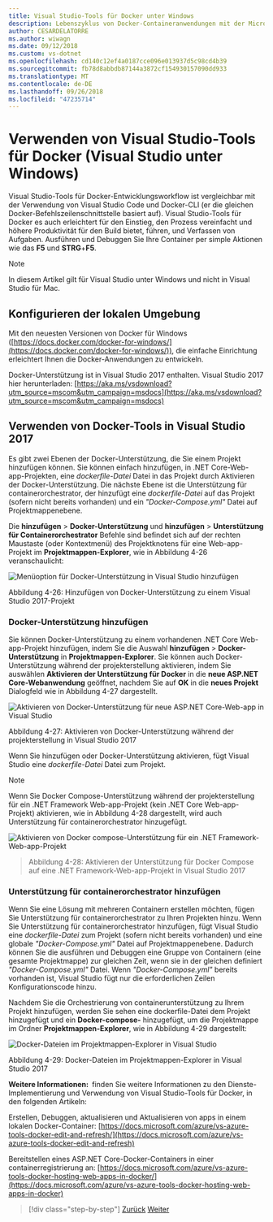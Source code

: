 ```yaml
---
title: Visual Studio-Tools für Docker unter Windows
description: Lebenszyklus von Docker-Containeranwendungen mit der Microsoft-Plattform und Tools
author: CESARDELATORRE
ms.author: wiwagn
ms.date: 09/12/2018
ms.custom: vs-dotnet
ms.openlocfilehash: cd140c12ef4a0187cce096e013937d5c98cd4b39
ms.sourcegitcommit: fb78d8abbdb87144a3872cf154930157090dd933
ms.translationtype: MT
ms.contentlocale: de-DE
ms.lasthandoff: 09/26/2018
ms.locfileid: "47235714"
---
```

# <a name="using-visual-studio-tools-for-docker-visual-studio-on-windows"></a>Verwenden von Visual Studio-Tools für Docker (Visual Studio unter Windows)

Visual Studio-Tools für Docker-Entwicklungsworkflow ist vergleichbar mit der Verwendung von Visual Studio Code und Docker-CLI (er die gleichen Docker-Befehlszeilenschnittstelle basiert auf). Visual Studio-Tools für Docker es auch erleichtert für den Einstieg, den Prozess vereinfacht und höhere Produktivität für den Build bietet, führen, und Verfassen von Aufgaben. Ausführen und Debuggen Sie Ihre Container per simple Aktionen wie das **F5** und **STRG**+**F5**.

> [!NOTE]
> In diesem Artikel gilt für Visual Studio unter Windows und nicht in Visual Studio für Mac.

## <a name="configure-your-local-environment"></a>Konfigurieren der lokalen Umgebung

Mit den neuesten Versionen von Docker für Windows ([https://docs.docker.com/docker-for-windows/](https://docs.docker.com/docker-for-windows/)), die einfache Einrichtung erleichtert Ihnen die Docker-Anwendungen zu entwickeln.

Docker-Unterstützung ist in Visual Studio 2017 enthalten. Visual Studio 2017 hier herunterladen: [https://aka.ms/vsdownload?utm_source=mscom&utm_campaign=msdocs](https://aka.ms/vsdownload?utm_source=mscom&utm_campaign=msdocs)

## <a name="use-docker-tools-in-visual-studio-2017"></a>Verwenden von Docker-Tools in Visual Studio 2017

Es gibt zwei Ebenen der Docker-Unterstützung, die Sie einem Projekt hinzufügen können. Sie können einfach hinzufügen, in .NET Core-Web-app-Projekten, eine *dockerfile-Datei* Datei in das Projekt durch Aktivieren der Docker-Unterstützung. Die nächste Ebene ist die Unterstützung für containerorchestrator, der hinzufügt eine *dockerfile-Datei* auf das Projekt (sofern nicht bereits vorhanden) und ein *"Docker-Compose.yml"* Datei auf Projektmappenebene.

Die **hinzufügen** > **Docker-Unterstützung** und **hinzufügen** > **Unterstützung für Containerorchestrator** Befehle sind befindet sich auf der rechten Maustaste (oder Kontextmenü) des Projektknotens für eine Web-app-Projekt im **Projektmappen-Explorer**, wie in Abbildung 4-26 veranschaulicht:

![Menüoption für Docker-Unterstützung in Visual Studio hinzufügen](media/add-docker-support-menu.png)

Abbildung 4-26: Hinzufügen von Docker-Unterstützung zu einem Visual Studio 2017-Projekt

### <a name="add-docker-support"></a>Docker-Unterstützung hinzufügen

Sie können Docker-Unterstützung zu einem vorhandenen .NET Core Web-app-Projekt hinzufügen, indem Sie die Auswahl **hinzufügen** > **Docker-Unterstützung** in **Projektmappen-Explorer**. Sie können auch Docker-Unterstützung während der projekterstellung aktivieren, indem Sie auswählen **Aktivieren der Unterstützung für Docker** in die **neue ASP.NET Core-Webanwendung** geöffnet, nachdem Sie auf **OK** in die **neues Projekt** Dialogfeld wie in Abbildung 4-27 dargestellt.

![Aktivieren von Docker-Unterstützung für neue ASP.NET Core-Web-app in Visual Studio](./media/enable-docker-support-visual-studio.png)

Abbildung 4-27: Aktivieren von Docker-Unterstützung während der projekterstellung in Visual Studio 2017

Wenn Sie hinzufügen oder Docker-Unterstützung aktivieren, fügt Visual Studio eine *dockerfile-Datei* Datei zum Projekt.

> [!NOTE]
> Wenn Sie Docker Compose-Unterstützung während der projekterstellung für ein .NET Framework Web-app-Projekt (kein .NET Core Web-app-Projekt) aktivieren, wie in Abbildung 4-28 dargestellt, wird auch Unterstützung für containerorchestrator hinzugefügt.
>
> ![Aktivieren von Docker compose-Unterstützung für ein .NET Framework-Web-app-Projekt](media/enable-docker-compose-support.png)

> Abbildung 4-28: Aktivieren der Unterstützung für Docker Compose auf eine .NET Framework-Web-app-Projekt in Visual Studio 2017

### <a name="add-container-orchestrator-support"></a>Unterstützung für containerorchestrator hinzufügen

Wenn Sie eine Lösung mit mehreren Containern erstellen möchten, fügen Sie Unterstützung für containerorchestrator zu Ihren Projekten hinzu. Wenn Sie Unterstützung für containerorchestrator hinzufügen, fügt Visual Studio eine *dockerfile-Datei* zum Projekt (sofern nicht bereits vorhanden) und eine globale *"Docker-Compose.yml"* Datei auf Projektmappenebene. Dadurch können Sie die ausführen und Debuggen eine Gruppe von Containern (eine gesamte Projektmappe) zur gleichen Zeit, wenn sie in der gleichen definiert *"Docker-Compose.yml"* Datei. Wenn *"Docker-Compose.yml"* bereits vorhanden ist, Visual Studio fügt nur die erforderlichen Zeilen Konfigurationscode hinzu.

Nachdem Sie die Orchestrierung von containerunterstützung zu Ihrem Projekt hinzufügen, werden Sie sehen eine dockerfile-Datei dem Projekt hinzugefügt und ein **Docker-compose-** hinzugefügt, um die Projektmappe im Ordner **Projektmappen-Explorer**, wie in Abbildung 4-29 dargestellt:

![Docker-Dateien im Projektmappen-Explorer in Visual Studio](media/docker-support-solution-explorer.png)

Abbildung 4-29: Docker-Dateien im Projektmappen-Explorer in Visual Studio 2017

**Weitere Informationen:** finden Sie weitere Informationen zu den Dienste-Implementierung und Verwendung von Visual Studio-Tools für Docker, in den folgenden Artikeln:

Erstellen, Debuggen, aktualisieren und Aktualisieren von apps in einem lokalen Docker-Container: [https://docs.microsoft.com/azure/vs-azure-tools-docker-edit-and-refresh/](https://docs.microsoft.com/azure/vs-azure-tools-docker-edit-and-refresh)

Bereitstellen eines ASP.NET Core-Docker-Containers in einer containerregistrierung an: [https://docs.microsoft.com/azure/vs-azure-tools-docker-hosting-web-apps-in-docker/](https://docs.microsoft.com/azure/vs-azure-tools-docker-hosting-web-apps-in-docker)

>[!div class="step-by-step"]
[Zurück](docker-apps-inner-loop-workflow.md)
[Weiter](set-up-windows-containers-with-powershell.md)